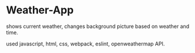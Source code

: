 # Weather-App

shows current weather, changes background picture based on weather and time.

used javascript, html, css, webpack, eslint, openweathermap API.
